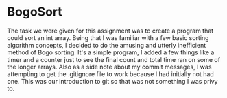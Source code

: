 # BogoSort
The task we were given for this assignment was to create a program that could sort an int array.
Being that I was familiar with a few basic sorting algorithm concepts, I decided to do the amusing and utterly inefficient method of Bogo sorting.
It's a simple program, I added a few things like a timer and a counter just to see the final count and total time ran on some of the longer arrays.
Also as a side note about my commit messages, I was attempting to get the .gitignore file to work because I had initially not had one. This was our introduction to git so that was not something I was privy to.
